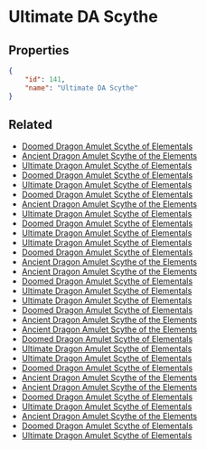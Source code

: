 # Ultimate DA Scythe

<no description available>

## Properties

```json
{
    "id": 141,
    "name": "Ultimate DA Scythe"
}
```

## Related

- [Doomed Dragon Amulet Scythe of Elementals](../items/18173-doomed-dragon-amulet-scythe-of-elementals.md)
- [Ancient Dragon Amulet Scythe of the Elements](../items/18182-ancient-dragon-amulet-scythe-of-the-elements.md)
- [Ultimate Dragon Amulet Scythe of Elementals](../items/18225-ultimate-dragon-amulet-scythe-of-elementals.md)
- [Doomed Dragon Amulet Scythe of Elementals](../items/17303-doomed-dragon-amulet-scythe-of-elementals.md)
- [Ultimate Dragon Amulet Scythe of Elementals](../items/17307-ultimate-dragon-amulet-scythe-of-elementals.md)
- [Doomed Dragon Amulet Scythe of Elementals](../items/15952-doomed-dragon-amulet-scythe-of-elementals.md)
- [Ancient Dragon Amulet Scythe of the Elements](../items/18181-ancient-dragon-amulet-scythe-of-the-elements.md)
- [Ultimate Dragon Amulet Scythe of Elementals](../items/9948-ultimate-dragon-amulet-scythe-of-elementals.md)
- [Doomed Dragon Amulet Scythe of Elementals](../items/15951-doomed-dragon-amulet-scythe-of-elementals.md)
- [Ultimate Dragon Amulet Scythe of Elementals](../items/9947-ultimate-dragon-amulet-scythe-of-elementals.md)
- [Ultimate Dragon Amulet Scythe of Elementals](../items/9946-ultimate-dragon-amulet-scythe-of-elementals.md)
- [Doomed Dragon Amulet Scythe of Elementals](../items/15950-doomed-dragon-amulet-scythe-of-elementals.md)
- [Ancient Dragon Amulet Scythe of the Elements](../items/18180-ancient-dragon-amulet-scythe-of-the-elements.md)
- [Ancient Dragon Amulet Scythe of the Elements](../items/18179-ancient-dragon-amulet-scythe-of-the-elements.md)
- [Doomed Dragon Amulet Scythe of Elementals](../items/15949-doomed-dragon-amulet-scythe-of-elementals.md)
- [Ultimate Dragon Amulet Scythe of Elementals](../items/9945-ultimate-dragon-amulet-scythe-of-elementals.md)
- [Ultimate Dragon Amulet Scythe of Elementals](../items/9944-ultimate-dragon-amulet-scythe-of-elementals.md)
- [Doomed Dragon Amulet Scythe of Elementals](../items/15948-doomed-dragon-amulet-scythe-of-elementals.md)
- [Ancient Dragon Amulet Scythe of the Elements](../items/18178-ancient-dragon-amulet-scythe-of-the-elements.md)
- [Ancient Dragon Amulet Scythe of the Elements](../items/18177-ancient-dragon-amulet-scythe-of-the-elements.md)
- [Doomed Dragon Amulet Scythe of Elementals](../items/15947-doomed-dragon-amulet-scythe-of-elementals.md)
- [Ultimate Dragon Amulet Scythe of Elementals](../items/9943-ultimate-dragon-amulet-scythe-of-elementals.md)
- [Ultimate Dragon Amulet Scythe of Elementals](../items/9942-ultimate-dragon-amulet-scythe-of-elementals.md)
- [Doomed Dragon Amulet Scythe of Elementals](../items/15946-doomed-dragon-amulet-scythe-of-elementals.md)
- [Ancient Dragon Amulet Scythe of the Elements](../items/18176-ancient-dragon-amulet-scythe-of-the-elements.md)
- [Ancient Dragon Amulet Scythe of the Elements](../items/18175-ancient-dragon-amulet-scythe-of-the-elements.md)
- [Doomed Dragon Amulet Scythe of Elementals](../items/15945-doomed-dragon-amulet-scythe-of-elementals.md)
- [Ultimate Dragon Amulet Scythe of Elementals](../items/9941-ultimate-dragon-amulet-scythe-of-elementals.md)
- [Ancient Dragon Amulet Scythe of the Elements](../items/18174-ancient-dragon-amulet-scythe-of-the-elements.md)
- [Doomed Dragon Amulet Scythe of Elementals](../items/15944-doomed-dragon-amulet-scythe-of-elementals.md)
- [Ultimate Dragon Amulet Scythe of Elementals](../items/9940-ultimate-dragon-amulet-scythe-of-elementals.md)

